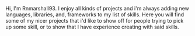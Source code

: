 Hi, I'm Rnmarshall93. I enjoy all kinds of projects and i'm always adding new languages, libraries, and, frameworks to my list of skills. Here you will find some of my nicer projects that i'd like to show off for people trying to pick up some skill, or to show that I have experience creating with said skills.
